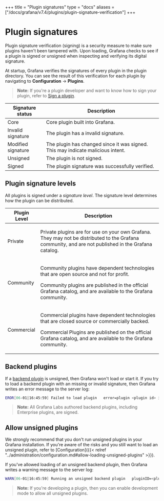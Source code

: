 +++
title = "Plugin signatures"
type = "docs"
aliases = ["/docs/grafana/v7.4/plugins/plugin-signature-verification"]
+++

# Plugin signatures

Plugin signature verification (signing) is a security measure to make sure plugins haven't been tampered with. Upon loading, Grafana checks to see if a plugin is signed or unsigned when inspecting and verifying its digital signature.

At startup, Grafana verifies the signatures of every plugin in the plugin directory. You can see the result of this verification for each plugin by navigating to **Configuration** -> **Plugins**.

> **Note:** If you're a plugin developer and want to know how to sign your plugin, refer to [Sign a plugin](https://grafana.com/developers/plugin-tools/publish-a-plugin/sign-a-plugin).

| Signature status | Description |
| ---------------- | ----------- |
| Core | Core plugin built into Grafana. |
| Invalid signature | The plugin has a invalid signature. |
| Modified signature | The plugin has changed since it was signed. This may indicate malicious intent. |
| Unsigned | The plugin is not signed. |
| Signed | The plugin signature was successfully verified. |

## Plugin signature levels

All plugins is signed under a _signature level_. The signature level determines how the plugin can be distributed.

|**Plugin Level**|**Description**|
|---|---|
|Private|<p>Private plugins are for use on your own Grafana. They may not be distributed to the Grafana community, and are not published in the Grafana catalog.</p>|
|Community|<p>Community plugins have dependent technologies that are open source and not for profit.</p><p>Community plugins are published in the official Grafana catalog, and are available to the Grafana community.</p>|
|Commercial|<p>Commercial plugins have dependent technologies that are closed source or commercially backed.</p><p>Commercial Plugins are published on the official Grafana catalog, and are available to the Grafana community.</p>|

## Backend plugins

If a [backend plugin](https://grafana.com/developers/plugin-tools/introduction/backend-plugins) is unsigned, then Grafana won't load or start it. If you try to load a backend plugin with an missing or invalid signature, then Grafana writes an error message to the server log:

```bash
EROR[06-01|16:45:59] Failed to load plugin   error=plugin <plugin id> is unsigned
```

> **Note:** All Grafana Labs authored backend plugins, including Enterprise plugins, are signed.

## Allow unsigned plugins

We strongly recommend that you don't run unsigned plugins in your Grafana installation. If you're aware of the risks and you still want to load an unsigned plugin, refer to [Configuration]({{< relref "../administration/configuration.md#allow-loading-unsigned-plugins" >}}).

If you've allowed loading of an unsigned backend plugin, then Grafana writes a warning message to the server log:

```bash
WARN[06-01|16:45:59] Running an unsigned backend plugin   pluginID=<plugin id>
```

> **Note:** If you're developing a plugin, then you can enable development mode to allow all unsigned plugins.
